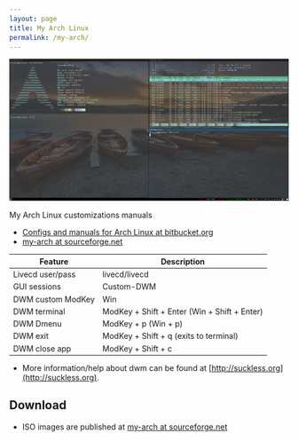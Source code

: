 ```yaml
---
layout: page
title: My Arch Linux
permalink: /my-arch/
---
```


![Archiso-LiveCD-screenshot](/assets/images/archiso-livecd-2019-02-18-090050_1920x975_scrot.png)

My Arch Linux customizations manuals

* [Configs and manuals for Arch Linux at bitbucket.org](hhttps://bitbucket.org/jacek_kowalczyk/my-arch/src/master/)
* [my-arch at sourceforge.net](https://sourceforge.net/projects/my-arch/)



|Feature           |Description                                                                         |
|------------------|------------------------------------------------------------------------------------|
|Livecd user/pass  |livecd/livecd                                                                             |
|GUI sessions      |Custom-DWM                                                                          |
|DWM custom ModKey |Win                                                                                 |
|DWM terminal      |ModKey + Shift + Enter (Win + Shift + Enter)                                        |
|DWM Dmenu         |ModKey + p (Win + p)                                                                |
|DWM exit          |ModKey + Shift + q (exits to terminal)                                              |
|DWM close app     |ModKey + Shift + c                                                                  |

* More information/help about dwm can be found at [http://suckless.org](http://suckless.org).

## Download

* ISO images are published at [my-arch at sourceforge.net](https://sourceforge.net/projects/my-arch/)



